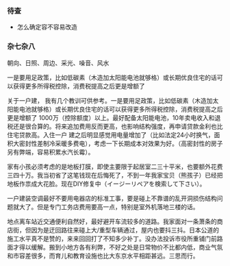 ### 待查
- 怎么确定容不容易改造

### 杂七杂八

朝向、日照、周边、采光、噪音、风水


一是要用足政策，比如低碳素（木造加太阳能电池就够格）或长期优良住宅的话可以获得更多所得税控除，消费税提高之后更是增额了


关于一户建，
我有几个教训可供参考。一是要用足政策，比如低碳素（木造加太阳能电池就够格）或长期优良住宅的话可以获得更多所得税控除，消费税提高之后更是增额了
1000万（控除额度）以上。最好配备太阳能电池，10年卖电收入和退税还是很合算的。将来追加费用反而更高，也影响结构强度，再申请贷款金利也比住宅贷款高。入住一户
建之后明显感觉用电量增加了（比如法定24小时换气，面积大密封性差制冷采暖多费电），考虑一下长期成本对效果为好。（高密封性的房子另有弊端，容易积累水汽长霉）。


家有小孩必须考虑的是地板打膜，即使主要限于起居室二三十平米，也要额外花费三四十万。我当初省了这笔钱现在后悔死了，不到一年我家宝贝（熊孩子）已经把地板作祟成大花脸。现在DIY修复中（イージーリペアを検索して下さい）。

一户建装空调最好不要用电器店的标准工事，要是碰上不靠谱的乱开洞损伤结构问题就大了。但是专门工务店费用要高一点，特别是室外机落地三楼的话。

地点离车站近交通便利自然好，最好避开车流较多的道路。我家面对一条萧条的商店街，但因为是迂回路往来碰上大/重型车辆通过，屋内也要抖三抖。日本公道的施工水平真不是赞的，来来回回打了不知多少补丁。没办法投诉市役所重铺门前路面才得以缓解。搬到小地方各有利弊，不好之处是日常物价不比都内低，商业气氛和市容差很多，而育儿和教育设施也比大东京水平相距甚远。三思而行。
